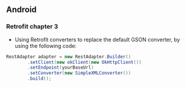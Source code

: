 ## Android
### Retrofit chapter 3
- Using Retrofit converters to replace the default GSON converter, by using the following code:

```Java
RestAdapter adapter = new RestAdapter.Builder()
        .setClient(new okClient(new OkHttpClient())
        .setEndpoint(yourBaseUrl)
        .setConverter(new SimpleXMLConverter())
        .build();
```

